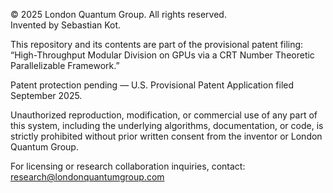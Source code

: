 © 2025 London Quantum Group. All rights reserved.  
Invented by Sebastian Kot.

This repository and its contents are part of the provisional patent filing:
“High-Throughput Modular Division on GPUs via a CRT Number Theoretic Parallelizable Framework.”

Patent protection pending — U.S. Provisional Patent Application filed September 2025.

Unauthorized reproduction, modification, or commercial use of any part of this system,
including the underlying algorithms, documentation, or code, is strictly prohibited
without prior written consent from the inventor or London Quantum Group.

For licensing or research collaboration inquiries, contact:
research@londonquantumgroup.com